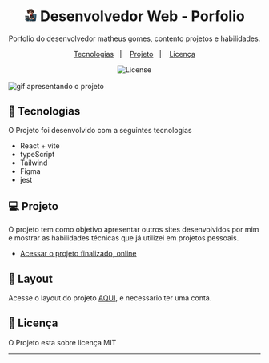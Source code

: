 <h1 align="center">
<img height="25" src="./public/share.png" alt="icone representando um programador">
  Desenvolvedor Web - Porfolio
</h1>

<p align="center">
  Porfolio do desenvolvedor matheus gomes, contento projetos e habilidades.
</p>

<p align="center">
  <a href="#-tecnologias">Tecnologias</a>&nbsp;&nbsp;&nbsp;|&nbsp;&nbsp;&nbsp;
  <a href="#-projeto">Projeto</a>&nbsp;&nbsp;&nbsp;|&nbsp;&nbsp;&nbsp;
  <a href="#-licença">Licença</a>
</p>

<p align="center">
  <img alt="License" src="https://img.shields.io/static/v1?label=license&message=MIT&color=49AA26&labelColor=000000">
</p>


<img align="center" src="./public/portfolio.gif" alt="gif apresentando o projeto">

## 🚀 Tecnologias

O Projeto foi desenvolvido com a seguintes tecnologias

- React + vite
- typeScript
- Tailwind
- Figma
- jest

## 💻 Projeto

O projeto tem como objetivo apresentar outros sites desenvolvidos por mim e mostrar as habilidades técnicas que já utilizei em projetos pessoais.

- [Acessar o projeto finalizado, online](http://localhost:5173/my-portfolio/)

## 🔖 Layout

Acesse o layout do projeto [AQUI](https://www.figma.com/file/qZz30POYFvQdmtPYOxrOrg/portfolio?type=design&node-id=0%3A1&mode=design&t=lv7pZJPDKe7XdXi6-1), e necessario ter uma conta.

## 📝 Licença
O Projeto esta sobre licença MIT

---
